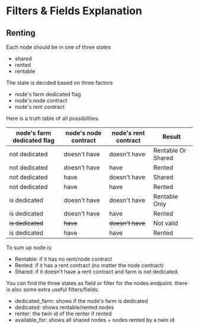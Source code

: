 # Filters & Fields Explanation

## Renting

Each node should be in one of three states

- shared
- rented
- rentable

The state is decided based on three factors

- node's farm dedicated flag
- node's node contract
- node's rent contract

Here is a truth table of all possibilities:

| node's farm dedicated flag | node's node contract | node's rent contract | Result             |
| -------------------------- | -------------------- | -------------------- | ------------------ |
| not dedicated              | doesn't have         | doesn't have         | Rentable Or Shared |
| not dedicated              | doesn't have         | have                 | Rented             |
| not dedicated              | have                 | doesn't have         | Shared             |
| not dedicated              | have                 | have                 | Rented             |
| is dedicated               | doesn't have         | doesn't have         | Rentable Only      |
| is dedicated               | doesn't have         | have                 | Rented             |
| ~~is dedicated~~           | ~~have~~             | ~~doesn't have~~     | Not valid          |
| is dedicated               | have                 | have                 | Rented             |

To sum up node is:

- Rentable: if it has no rent/node contract
- Rented: if it has a rent contract (no matter the node contract)
- Shared: if it doesn't have a rent contract and farm is not dedicated.

You can find the three states as field or filter for the nodes endpoint. there is also some extra useful filters/fields:

- dedicated_farm: shows if the node's farm is dedicated
- dedicated: shows rentable/rented nodes
- renter: the twin id of the renter if rented
- available_for: shows all shared nodes + nodes rented by a twin id
